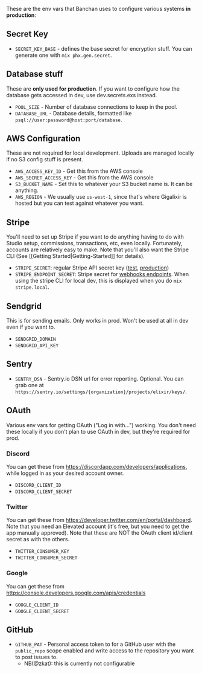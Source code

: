 These are the env vars that Banchan uses to configure various systems **in production**:

## Secret Key

* `SECRET_KEY_BASE` - defines the base secret for encryption stuff. You can generate one with `mix phx.gen.secret`.

## Database stuff

These are **only used for production**. If you want to configure how the database gets accessed in dev, use dev.secrets.exs instead.

* `POOL_SIZE` - Number of database connections to keep in the pool.
* `DATABASE_URL` - Database details, formatted like `psql://user:password@host:port/database`.

## AWS Configuration

These are not required for local development. Uploads are managed locally if no S3 config stuff is present.

* `AWS_ACCESS_KEY_ID` - Get this from the AWS console
* `AWS_SECRET_ACCESS_KEY` - Get this from the AWS console
* `S3_BUCKET_NAME` - Set this to whatever your S3 bucket name is. It can be anything.
* `AWS_REGION` - We usually use `us-west-1`, since that's where Gigalixir is hosted but you can test against whatever you want.

## Stripe

You'll need to set up Stripe if you want to do anything having to do with Studio setup, commissions, transactions, etc, even locally. Fortunately, accounts are relatively easy to make. Note that you'll also want the Stripe CLI (See [[Getting Started|Getting-Started]] for details).

* `STRIPE_SECRET`: regular Stripe API secret key ([test](https://dashboard.stripe.com/test/apikeys), [production](https://dashboard.stripe.com/apikeys))
* `STRIPE_ENDPOINT_SECRET`: Stripe secret for [webhooks endpoints](https://dashboard.stripe.com/webhooks). When using the stripe CLI for local dev, this is displayed when you do `mix stripe.local`.

## Sendgrid

This is for sending emails. Only works in prod. Won't be used at all in dev even if you want to.

* `SENDGRID_DOMAIN`
* `SENDGRID_API_KEY`

## Sentry

* `SENTRY_DSN` - Sentry.io DSN url for error reporting. Optional. You can grab one at `https://sentry.io/settings/{organization}/projects/elixir/keys/`.

## OAuth

Various env vars for getting OAuth ("Log in with...") working. You don't need these locally if you don't plan to use OAuth in dev, but they're required for prod.

### Discord

You can get these from https://discordapp.com/developers/applications, while logged in as your desired account owner.

* `DISCORD_CLIENT_ID`
* `DISCORD_CLIENT_SECRET`

### Twitter

You can get these from https://developer.twitter.com/en/portal/dashboard. Note that you need an Elevated account (it's free, but you need to get the app manually approved). Note that these are NOT the OAuth client id/client secret as with the others.

* `TWITTER_CONSUMER_KEY`
* `TWITTER_CONSUMER_SECRET`

### Google

You can get these from https://console.developers.google.com/apis/credentials

* `GOOGLE_CLIENT_ID`
* `GOOGLE_CLIENT_SECRET`

## GitHub

* `GITHUB_PAT` - Personal access token to for a GitHub user with the `public_repo` scope enabled and write access to the repository you want to post issues to.
  * NB(@zkat): this is currently not configurable